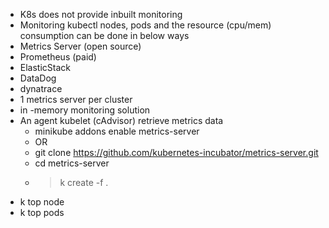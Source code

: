 * K8s does not provide inbuilt monitoring 
* Monitoring kubectl nodes, pods and the resource (cpu/mem) consumption can be done in below ways
* Metrics Server (open source)
* Prometheus (paid)
* ElasticStack
* DataDog
* dynatrace
* 1 metrics server per cluster
* in -memory monitoring solution
* An agent kubelet (cAdvisor) retrieve metrics data
  * minikube addons enable metrics-server
  * OR
  * git clone https://github.com/kubernetes-incubator/metrics-server.git
  * cd metrics-server
  * > k create -f .
* k top node
* k top pods